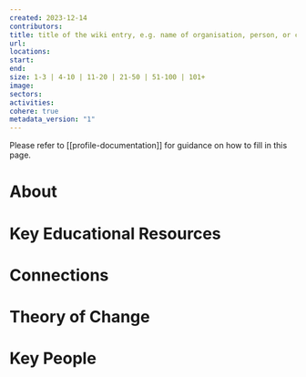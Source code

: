 ```yaml
---
created: 2023-12-14
contributors: 
title: title of the wiki entry, e.g. name of organisation, person, or concept
url: 
locations: 
start: 
end: 
size: 1-3 | 4-10 | 11-20 | 21-50 | 51-100 | 101+
image: 
sectors: 
activities: 
cohere: true
metadata_version: "1"
---
```

Please refer to [[profile-documentation]] for guidance on how to fill in this page.

# About

# Key Educational Resources

# Connections

# Theory of Change

# Key People



